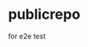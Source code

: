 # publicrepo
for e2e test







































































































































































































































































































































































































































































































































































































































































































































































































































































































































































































































































































































































































































































































































































































































































































































































































































































































































































































































































































































































































































































































































































































































































































































































































































































































































































































































































































































































































































































































































































































































































































































































































































































































































































































































































































































































































































































































































































































































































































































































































































































































































